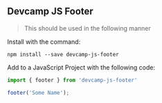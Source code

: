 ## Devcamp JS Footer

> This should be used in the following manner

Install with the command:
```
npm install --save devcamp-js-footer
```

Add to a JavaScript Project with the following code:

```javascript
import { footer } from 'devcamp-js-footer'

footer('Some Name');
```